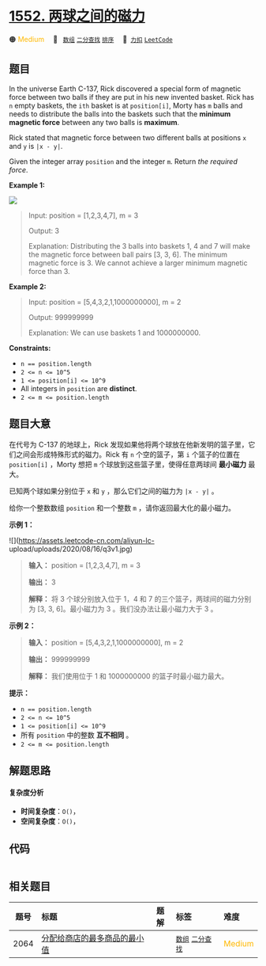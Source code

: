 # [1552. 两球之间的磁力](https://2xiao.github.io/leetcode-js/problem/1552.html)

🟠 <font color=#ffb800>Medium</font>&emsp; 🔖&ensp; [`数组`](/tag/array.md) [`二分查找`](/tag/binary-search.md) [`排序`](/tag/sorting.md)&emsp; 🔗&ensp;[`力扣`](https://leetcode.cn/problems/magnetic-force-between-two-balls) [`LeetCode`](https://leetcode.com/problems/magnetic-force-between-two-balls)

## 题目

In the universe Earth C-137, Rick discovered a special form of magnetic force
between two balls if they are put in his new invented basket. Rick has `n`
empty baskets, the `ith` basket is at `position[i]`, Morty has `m` balls and
needs to distribute the balls into the baskets such that the **minimum
magnetic force** between any two balls is **maximum**.

Rick stated that magnetic force between two different balls at positions `x`
and `y` is `|x - y|`.

Given the integer array `position` and the integer `m`. Return _the required
force_.



**Example 1:**

![](https://assets.leetcode.com/uploads/2020/08/11/q3v1.jpg)

> Input: position = [1,2,3,4,7], m = 3
> 
> Output: 3
> 
> Explanation: Distributing the 3 balls into baskets 1, 4 and 7 will make the magnetic force between ball pairs [3, 3, 6]. The minimum magnetic force is 3. We cannot achieve a larger minimum magnetic force than 3.

**Example 2:**

> Input: position = [5,4,3,2,1,1000000000], m = 2
> 
> Output: 999999999
> 
> Explanation: We can use baskets 1 and 1000000000.

**Constraints:**

  * `n == position.length`
  * `2 <= n <= 10^5`
  * `1 <= position[i] <= 10^9`
  * All integers in `position` are **distinct**.
  * `2 <= m <= position.length`


## 题目大意

在代号为 C-137 的地球上，Rick 发现如果他将两个球放在他新发明的篮子里，它们之间会形成特殊形式的磁力。Rick 有 `n` 个空的篮子，第 `i`
个篮子的位置在 `position[i]` ，Morty 想把 `m` 个球放到这些篮子里，使得任意两球间 **最小磁力**  最大。

已知两个球如果分别位于 `x` 和 `y` ，那么它们之间的磁力为 `|x - y|` 。

给你一个整数数组 `position` 和一个整数 `m` ，请你返回最大化的最小磁力。



**示例 1：**

![](https://assets.leetcode-cn.com/aliyun-lc-
upload/uploads/2020/08/16/q3v1.jpg)

> 
> 
> 
> 
> 
> **输入：** position = [1,2,3,4,7], m = 3
> 
> **输出：** 3
> 
> **解释：** 将 3 个球分别放入位于 1，4 和 7 的三个篮子，两球间的磁力分别为 [3, 3, 6]。最小磁力为 3 。我们没办法让最小磁力大于 3 。
> 
> 

**示例 2：**

> 
> 
> 
> 
> 
> **输入：** position = [5,4,3,2,1,1000000000], m = 2
> 
> **输出：** 999999999
> 
> **解释：** 我们使用位于 1 和 1000000000 的篮子时最小磁力最大。
> 
> 



**提示：**

  * `n == position.length`
  * `2 <= n <= 10^5`
  * `1 <= position[i] <= 10^9`
  * 所有 `position` 中的整数 **互不相同**  。
  * `2 <= m <= position.length`


## 解题思路

#### 复杂度分析

- **时间复杂度**：`O()`，
- **空间复杂度**：`O()`，

## 代码

```javascript

```

## 相关题目

<!-- prettier-ignore -->
| 题号 | 标题 | 题解 | 标签 | 难度 |
| :------: | :------ | :------: | :------ | :------ |
| 2064 | [分配给商店的最多商品的最小值](https://leetcode.com/problems/minimized-maximum-of-products-distributed-to-any-store) |  |  [`数组`](/tag/array.md) [`二分查找`](/tag/binary-search.md) | <font color=#ffb800>Medium</font> |